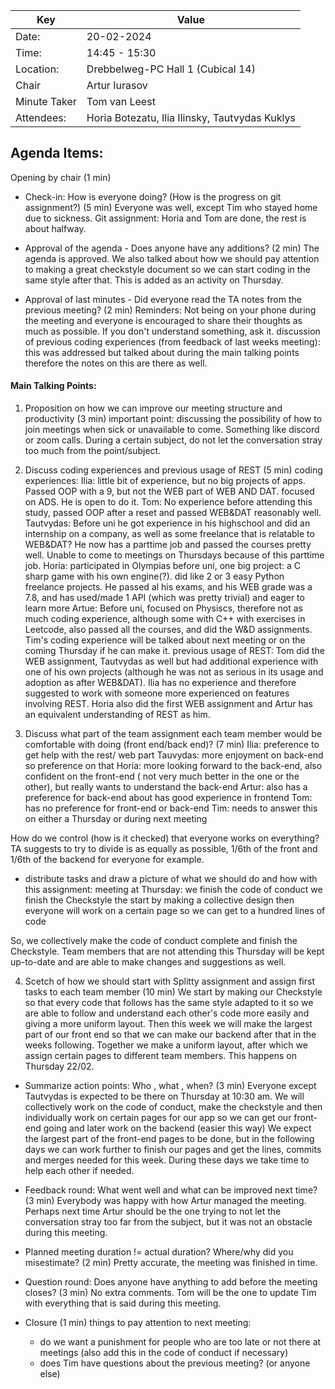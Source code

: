 | Key | Value |
| --- | --- |
| Date: | 20-02-2024 |
| Time: | 14:45 - 15:30 |
| Location: | Drebbelweg-PC Hall 1 (Cubical 14) |
| Chair | Artur Iurasov |
| Minute Taker | Tom van Leest |
| Attendees: | Horia Botezatu, Ilia Ilinsky, Tautvydas Kuklys |

## Agenda Items:
Opening by chair (1 min)
- Check-in: How is everyone doing? (How is the progress on git assignment?) (5 min)
Everyone was well, except Tim who stayed home due to sickness. Git assignment: Horia and Tom are done, the rest is about halfway.

- Approval of the agenda - Does anyone have any additions? (2 min)
The agenda is approved. We also talked about how we should pay attention to making a great checkstyle document so we can start coding in the same style after that. This is added as an activity on Thursday.

- Approval of last minutes - Did everyone read the TA notes from the previous meeting? (2 min)
Reminders: Not being on your phone during the meeting and everyone is encouraged to share their thoughts as much as possible. If you don't understand something, ask it. 
discussion of previous coding experiences (from feedback of last weeks meeting):
this was addressed but talked about during the main talking points therefore the notes on this are there as well.


#### Main Talking Points:
1. Proposition on how we can improve our meeting structure and productivity (3 min)
important point: discussing the possibility of how to join meetings when sick or unavailable to come. Something like discord or zoom calls.
During a certain subject, do not let the conversation stray too much from the point/subject.

2. Discuss coding experiences and previous usage of REST (5 min)
coding experiences:
Ilia: little bit of experience, but no big projects of apps. Passed OOP with a 9, but not the WEB part of WEB AND DAT. focused on ADS. He is open to do it.
Tom: No experience before attending this study, passed OOP after a reset and passed WEB&DAT reasonably well.
Tautvydas: Before uni he got experience in his highschool and did an internship on a company, as well as some freelance that is relatable to WEB&DAT? He now has a parttime job and passed the courses pretty well. Unable to come to meetings on Thursdays because of this parttime job.
Horia: participated in Olympias before uni, one big project: a C sharp game with his own engine(?). did like 2 or 3 easy Python freelance projects. He passed al his exams, and his WEB grade was a 7.8, and has used/made 1 API (which was pretty trivial) and eager to learn more
Artue: Before uni, focused on Physiscs, therefore not as much coding experience, although some with C++ with exercises in Leetcode, also passed all the courses, and did the W&D assignments.
Tim's coding experience will be talked about next meeting or on the coming Thursday if he can make it.
previous usage of REST:
Tom did the WEB assignment, Tautvydas as well but had additional experience with one of his own projects (although he was not as serious in its usage and adoption as after WEB&DAT). Ilia has no experience and therefore suggested to work with someone more experienced on features involving REST. Horia also did the first WEB assignment and Artur has an equivalent understanding of REST as him.

3. Discuss what part of the team assignment each team member would be comfortable with doing (front end/back end)? (7 min)
Ilia: preference to get help with the rest/ web part
Tauvydas: more enjoyment on back-end so preference on that
Horia: more looking forward to the back-end, also confident on the front-end ( not very much better in the one or the other), but really wants to understand the back-end
Artur: also has a preference for back-end about has good experience in frontend
Tom: has no preference  for front-end or back-end
Tim: needs to answer this on either a Thursday or during next meeting

How do we control (how is it checked) that everyone works on everything?
TA suggests to try to divide is as equally as possible, 1/6th of the front and 1/6th of the backend for everyone for example.

- distribute tasks and draw a picture of what we should do and how with this assignment:
meeting at Thursday:
we finish the code of conduct 
we finish the Checkstyle
the start by making a collective design 
then everyone will work on a certain page so we can get to a hundred lines of code

So, we collectively make the code of conduct complete and finish the Checkstyle. Team members that are not attending this Thursday will be kept up-to-date and are able to make changes and suggestions as well.

4. Scetch of how we should start with Splitty assignment and assign first tasks to each team member (10 min)
We start by making our Checkstyle so that every code that follows has the same style adapted to it so we are able to follow and understand each other's code more easily and giving a more uniform layout.
Then this week we will make the largest part of our front end so that we can make our backend after that in the weeks following. Together we make a uniform layout, after which we assign certain pages to different team members. This happens on Thursday 22/02.



- Summarize action points: Who , what , when? (3 min)
Everyone except Tautvydas is expected to be there on Thursday at 10:30 am. We will collectively work on the code of conduct, make the checkstyle and then individually work on certain pages for our app so we can get our front-end going and later work on the backend (easier this way)
We expect the largest part of the front-end pages to be done, but in the following days we can work further to finish our pages and get the lines, commits and merges needed for this week. During these days we take time to help each other if needed.

- Feedback round: What went well and what can be improved next time? (3 min)
Everybody was happy with how Artur managed the meeting. Perhaps next time Artur should be the one trying to not let the conversation stray too far from the subject, but it was not an obstacle during this meeting.

- Planned meeting duration != actual duration? Where/why did you misestimate? (2 min)
Pretty accurate, the meeting was finished in time.

- Question round: Does anyone have anything to add before the meeting closes? (3 min)
No extra comments. Tom will be the one to update Tim with everything that is said during this meeting.

- Closure (1 min)
    things to pay attention to next meeting:
    - do we want a punishment for people who are too late or not there at meetings (also add this in the code of conduct if necessary)
    - does Tim have questions about the previous meeting? (or anyone else)